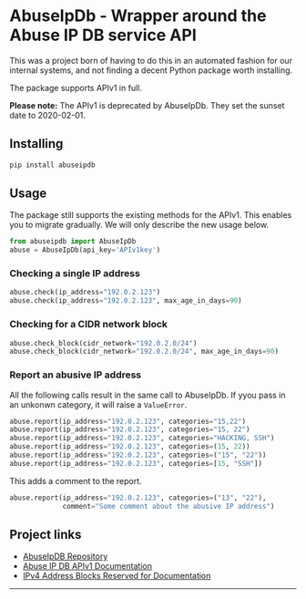 # AbuseIpDb - Wrapper around the Abuse IP DB service API

This was a project born of having to do this in an automated fashion for our
internal systems, and not finding a decent Python package worth installing.

The package supports APIv1 in full.

**Please note:** The APIv1 is deprecated by AbuseIpDb.  They set the sunset
date to 2020-02-01.

## Installing

```bash
pip install abuseipdb
```

## Usage

The package still supports the existing methods for the APIv1.  This enables
you to migrate gradually.  We will only describe the new usage below.

```python
from abuseipdb import AbuseIpDb
abuse = AbuseIpDb(api_key='APIv1key')
```

### Checking a single IP address

```python
abuse.check(ip_address="192.0.2.123")
abuse.check(ip_address="192.0.2.123", max_age_in_days=90)
```

### Checking for a CIDR network block

```python
abuse.check_block(cidr_network="192.0.2.0/24")
abuse.check_block(cidr_network="192.0.2.0/24", max_age_in_days=90)
```

### Report an abusive IP address

All the following calls result in the same call to AbuseIpDb.  If yyou pass in
an unkonwn category, it will raise a `ValueError`.


```python
abuse.report(ip_address="192.0.2.123", categories="15,22")
abuse.report(ip_address="192.0.2.123", categories="15, 22")
abuse.report(ip_address="192.0.2.123", categories="HACKING, SSH")
abuse.report(ip_address="192.0.2.123", categories=(15, 22))
abuse.report(ip_address="192.0.2.123", categories=("15", "22"))
abuse.report(ip_address="192.0.2.123", categories=[15, "SSH"])
```

This adds a comment to the report.

```python
abuse.report(ip_address="192.0.2.123", categories=("13", "22"),
             comment="Some comment about the abusive IP address")
```

## Project links

 * [AbuseIpDB Repository](https://github.com/vsecades/AbuseIpDb "AbuseIpDB Repository")
 * [Abuse IP DB APIv1 Documentation](https://www.abuseipdb.com/api.html)
 * [IPv4 Address Blocks Reserved for Documentation](https://tools.ietf.org/html/rfc5737)
----
